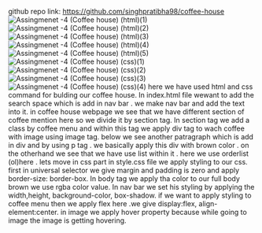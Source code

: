 github repo link: https://github.com/singhpratibha98/coffee-house
![Assingmenet -4 (Coffee house)  (html)(1)](https://github.com/singhpratibha98/coffee-house/assets/129493126/1bc41e2b-4d7f-4395-ac3c-1d62e173e5a6)
![Assingmenet -4 (Coffee house)  (html)(2)](https://github.com/singhpratibha98/coffee-house/assets/129493126/1e1beb1a-1fe0-435c-9314-63ce10f288ca)
![Assingmenet -4 (Coffee house)  (html)(3)](https://github.com/singhpratibha98/coffee-house/assets/129493126/9c1a740f-dfdb-4f7c-bd78-765c71c1db99)
![Assingmenet -4 (Coffee house)  (html)(4)](https://github.com/singhpratibha98/coffee-house/assets/129493126/cc0d0b04-6313-4974-bee6-b03e8b874aa5)
![Assingmenet -4 (Coffee house)  (html)(5)](https://github.com/singhpratibha98/coffee-house/assets/129493126/2ebf117a-948c-4890-8153-23f9eea2bb23)
![Assingmenet -4 (Coffee house)  (css)(1)](https://github.com/singhpratibha98/coffee-house/assets/129493126/ea56c357-b81a-4843-b1c0-5fd7427f56a4)
![Assingmenet -4 (Coffee house)  (css)(2)](https://github.com/singhpratibha98/coffee-house/assets/129493126/40892811-45c1-46f0-921a-66fd18c9fb97)
![Assingmenet -4 (Coffee house)  (css)(3)](https://github.com/singhpratibha98/coffee-house/assets/129493126/87f6fcf8-be60-46e0-9b53-1e3ecb93fe19)
![Assingmenet -4 (Coffee house)  (css)(4)](https://github.com/singhpratibha98/coffee-house/assets/129493126/eefab209-6f9b-42ce-a933-902ddff5e047)
here we have used html and css command for bulding our coffee house.
In index.html file wewant to add the search space which is add in nav bar . we make nav bar and add the text into it.
in coffee house webpage we see that we have different section of coffee mention here so we divide it by section tag.
In section tag we add a class by coffee menu and within this tag we apply div tag to wach coffee with image using image tag.
below we see another patragraph which is add in div and by using p tag . we basically apply this div with brown color .
on the otherhand we see that we have use list within it . here we use orderlist (ol)here .
lets move in css part in style.css file we apply styling to our css.
first in universal selector we give margin and padding is zero and apply border-size: border-box.
In body tag we apply tha color to our full body brown we use rgba color value.
In nav bar we set his styling by applying the width,height, background-color, box-shadow.
if we want to apply styling to coffee menu then we apply flex here .we give display:flex, align-element:center.
in image we apply hover property because while going to image the image is getting hovering.





